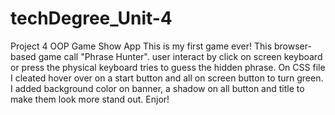 # techDegree_Unit-4
 Project 4 OOP Game Show App
This is my first game ever! This browser-based game call "Phrase Hunter". user interact by click on screen keyboard or press the physical keyboard tries to guess the hidden phrase.
On CSS file I cleated hover over on a start button and all on screen button to turn green. I added background color on banner, a shadow on all button and title to make them look more stand out.
Enjor!
